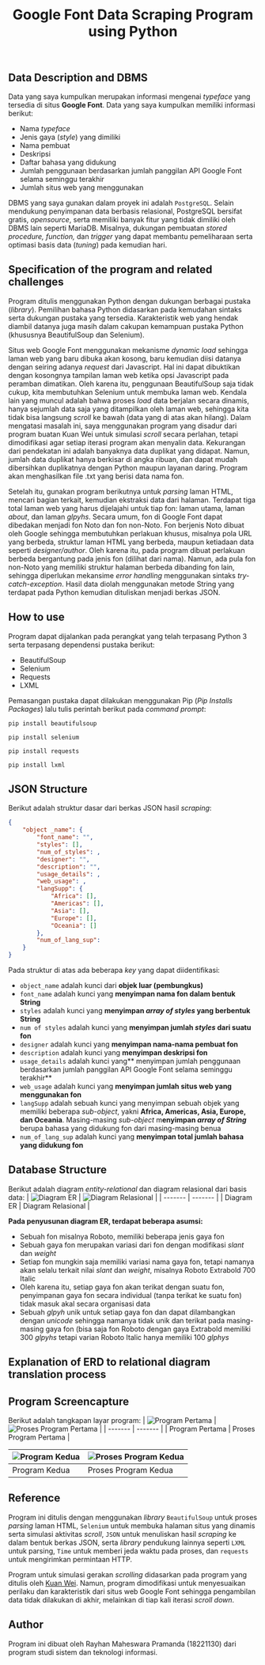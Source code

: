 <h1 align="center">
  <br>
Google Font Data Scraping Program using Python<br>
  <br>
</h1>

## Data Description and DBMS
<p>Data yang saya kumpulkan merupakan informasi mengenai <i>typeface</i> yang tersedia di situs <b>Google Font</b>. Data yang saya kumpulkan memiliki informasi berikut:
</p>

* Nama <i>typeface</i>
* Jenis gaya (<i>style</i>) yang dimiliki
* Nama pembuat
* Deskripsi
* Daftar bahasa yang didukung
* Jumlah penggunaan berdasarkan jumlah panggilan API Google Font selama seminggu terakhir
* Jumlah situs web yang menggunakan

DBMS yang saya gunakan dalam proyek ini adalah `PostgreSQL`. Selain mendukung penyimpanan data berbasis relasional, PostgreSQL bersifat gratis, _opensource_, serta memiliki banyak fitur yang tidak dimiliki oleh DBMS lain seperti MariaDB. Misalnya, dukungan pembuatan _stored procedure, function,_ dan _trigger_ yang dapat membantu pemeliharaan serta optimasi basis data (_tuning_)  pada kemudian hari.

## Specification of the program and related challenges
Program ditulis menggunakan Python dengan dukungan berbagai pustaka (_library_). Pemilihan bahasa Python didasarkan pada kemudahan sintaks serta dukungan pustaka yang tersedia. Karakteristik web yang hendak diambil datanya juga masih dalam cakupan kemampuan pustaka Python (khususnya BeautifulSoup dan Selenium).

Situs web Google Font menggunakan mekanisme _dynamic load_ sehingga laman web yang baru dibuka akan kosong, baru kemudian diisi datanya dengan seiring adanya _request_
dari Javascript. Hal ini dapat dibuktikan dengan kosongnya tampilan laman web ketika opsi Javascript pada peramban dimatikan. Oleh karena itu, penggunaan BeautifulSoup saja tidak cukup, kita membutuhkan Selenium untuk membuka laman web. Kendala lain yang muncul adalah bahwa proses _load_ data berjalan secara dinamis, hanya sejumlah data saja yang ditampilkan oleh laman web, sehingga kita tidak bisa langsung _scroll_ ke bawah (data yang di atas akan hilang). Dalam mengatasi masalah ini, saya menggunakan program yang disadur dari program buatan Kuan Wei untuk simulasi _scroll_ secara perlahan, tetapi dimodifikasi agar setiap iterasi program akan menyalin data. Kekurangan dari pendekatan ini adalah banyaknya data duplikat yang didapat. Namun, jumlah data duplikat hanya berkisar di angka ribuan, dan dapat mudah dibersihkan duplikatnya dengan Python maupun layanan daring. Program akan menghasilkan file .txt yang berisi data nama fon.

Setelah itu, gunakan program berikutnya untuk _parsing_ laman HTML, mencari bagian terkait, kemudian ekstraksi data dari halaman. Terdapat tiga total laman web yang harus dijelajahi untuk tiap fon: laman utama, laman _about_, dan laman _glpyhs_. Secara umum, fon di Google Font dapat dibedakan menjadi fon Noto dan fon non-Noto. Fon berjenis Noto dibuat oleh Google sehingga membutuhkan perlakuan khusus, misalnya pola URL yang berbeda, struktur laman HTML yang berbeda, maupun ketiadaan data seperti _designer/author_. Oleh karena itu, pada program dibuat perlakuan berbeda bergantung pada jenis fon (dilihat dari nama). Namun, ada pula fon non-Noto yang memiliki struktur halaman berbeda dibanding fon lain, sehingga diperlukan mekansime _error handling_ menggunakan sintaks _try-catch-exception_. Hasil data diolah menggunakan metode String yang terdapat pada Python kemudian dituliskan menjadi berkas JSON.

## How to use
Program dapat dijalankan pada perangkat yang telah terpasang Python 3 serta terpasang dependensi pustaka berikut:
* BeautifulSoup
* Selenium
* Requests
* LXML
  
Pemasangan pustaka dapat dilakukan menggunakan Pip (_Pip Installs Packages_) lalu tulis perintah berikut pada _command prompt_:
```console
pip install beautifulsoup
```
```console
pip install selenium
```
```console
pip install requests
```
```console
pip install lxml
```
## JSON Structure
Berikut adalah struktur dasar dari berkas JSON hasil _scraping_:
```JSON
{
    "object _name": {
        "font_name": "",
        "styles": [],
        "num_of_styles": ,
        "designer": "",
        "description": "",
        "usage_details": ,
        "web_usage": ,
        "langSupp": {
            "Africa": [],
            "Americas": [],
            "Asia": [],
            "Europe": [],
            "Oceania": []
        },
        "num_of_lang_sup": 
    }
}
```
Pada struktur di atas ada beberapa _key_ yang dapat diidentifikasi:
- `object_name` adalah kunci dari **objek luar (pembungkus)**
- `font_name` adalah kunci yang **menyimpan nama fon dalam bentuk String**
- `styles` adalah kunci yang **menyimpan _array of styles_ yang berbentuk String**
- `num of styles` adalah kunci yang **menyimpan jumlah _styles_ dari suatu fon**
- `designer` adalah kunci yang **menyimpan nama-nama pembuat fon**
- `description` adalah kunci yang **menyimpan deskripsi fon**
- `usage_details` adalah kunci yang** menyimpan jumlah penggunaan berdasarkan jumlah panggilan API Google Font selama seminggu terakhir**
- `web_usage` adalah kunci yang **menyimpan jumlah situs web yang menggunakan fon**
- `langSupp` adalah sebuah kunci yang menyimpan sebuah objek yang memiliki beberapa _sub-object_, yakni **Africa, Americas, Asia, Europe, dan Oceania**. Masing-masing _sub-object_ m**enyimpan _array of String_** berupa bahasa yang didukung fon dari masing-masing benua
- `num_of_lang_sup` adalah kunci yang **menyimpan total jumlah bahasa yang didukung fon**
## Database Structure
Berikut adalah diagram _entity-relational_ dan diagram relasional dari basis data:
| ![Diagram ER](./Data%20Storing/design/ERD.png) | ![Diagram Relasional](./Data%20Storing/design/RelationalDiagram.png) |
| ------- | ------- |
| Diagram ER | Diagram Relasional |

**Pada penyusunan diagram ER, terdapat beberapa asumsi:**
* Sebuah fon misalnya Roboto, memiliki beberapa jenis gaya fon
* Sebuah gaya fon merupakan variasi dari fon dengan modifikasi _slant_ dan _weight_
* Setiap fon mungkin saja memiliki variasi nama gaya fon, tetapi namanya akan selalu terkait nilai _slant_ dan _weight_, misalnya Roboto Extrabold 700 Italic
* Oleh karena itu, setiap gaya fon akan terikat dengan suatu fon, penyimpanan gaya fon secara individual (tanpa terikat ke suatu fon) tidak masuk akal secara organisasi data
* Sebuah _glpyh_ unik untuk setiap gaya fon dan dapat dilambangkan dengan _unicode_ sehingga namanya tidak unik dan terikat pada masing-masing gaya fon (bisa saja fon Roboto dengan gaya Extrabold memiliki 300 _glpyhs_ tetapi varian Roboto Italic hanya memiliki 100 _glphys_
  
## Explanation of ERD to relational diagram translation process
## Program Screencapture
Berikut adalah tangkapan layar program:
| ![Program Pertama](./Data%20Scraping/screenshot/First_Program.png) | ![Proses Program Pertama](./Data%20Scraping/screenshot/First_Program_Process.png) |
| ------- | ------- |
| Program Pertama | Proses Program Pertama |

| ![Program Kedua](./Data%20Scraping/screenshot/Second_Program.png) | ![Proses Program Kedua](./Data%20Scraping/screenshot/Second_Program_Process.png) |
| ------- | ------- |
| Program Kedua | Proses Program Kedua |


## Reference
Program ini ditulis dengan menggunakan _library_ `BeautifulSoup` untuk proses _parsing_ laman HTML, `Selenium` untuk membuka halaman situs yang dinamis serta simulasi aktivitas _scroll_, `JSON` untuk menuliskan hasil _scraping_ ke dalam bentuk berkas JSON, serta _library_ pendukung lainnya seperti `LXML` untuk parsing, `Time` untuk memberi jeda waktu pada proses, dan `requests` untuk mengirimkan permintaan HTTP.

Program untuk simulasi gerakan _scrolling_ didasarkan pada program yang ditulis oleh [Kuan Wei](https://medium.com/analytics-vidhya/using-python-and-selenium-to-scrape-infinite-scroll-web-pages-825d12c24ec7). Namun, program dimodifikasi untuk menyesuaikan perilaku dan karakteristik dari situs web Google Font sehingga pengambilan data tidak dilakukan di akhir, melainkan di tiap kali iterasi _scroll down_.
## Author
Program ini dibuat oleh Rayhan Maheswara Pramanda (18221130) dari program studi sistem dan teknologi informasi.
